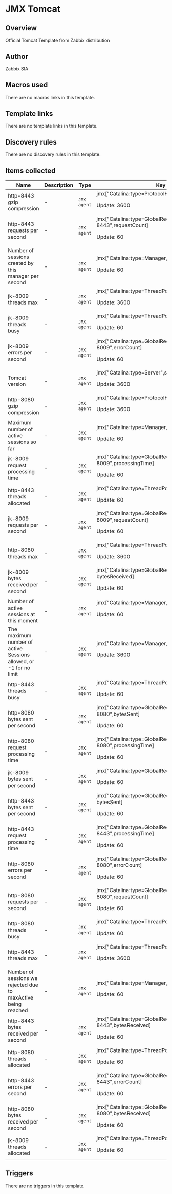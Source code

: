 # JMX Tomcat

## Overview

Official Tomcat Template from Zabbix distribution



## Author

Zabbix SIA

## Macros used

There are no macros links in this template.

## Template links

There are no template links in this template.

## Discovery rules

There are no discovery rules in this template.

## Items collected

|Name|Description|Type|Key and additional info|
|----|-----------|----|----|
|http-8443 gzip compression|<p>-</p>|`JMX agent`|jmx["Catalina:type=ProtocolHandler,port=8443",compression]<p>Update: 3600</p>|
|http-8443 requests per second|<p>-</p>|`JMX agent`|jmx["Catalina:type=GlobalRequestProcessor,name=http-8443",requestCount]<p>Update: 60</p>|
|Number of sessions created by this manager per second|<p>-</p>|`JMX agent`|jmx["Catalina:type=Manager,path=/,host=localhost",sessionCounter]<p>Update: 60</p>|
|jk-8009 threads max|<p>-</p>|`JMX agent`|jmx["Catalina:type=ThreadPool,name=jk-8009",maxThreads]<p>Update: 3600</p>|
|jk-8009 threads busy|<p>-</p>|`JMX agent`|jmx["Catalina:type=ThreadPool,name=jk-8009",currentThreadsBusy]<p>Update: 60</p>|
|jk-8009 errors per second|<p>-</p>|`JMX agent`|jmx["Catalina:type=GlobalRequestProcessor,name=jk-8009",errorCount]<p>Update: 60</p>|
|Tomcat version|<p>-</p>|`JMX agent`|jmx["Catalina:type=Server",serverInfo]<p>Update: 3600</p>|
|http-8080 gzip compression|<p>-</p>|`JMX agent`|jmx["Catalina:type=ProtocolHandler,port=8080",compression]<p>Update: 3600</p>|
|Maximum number of active sessions so far|<p>-</p>|`JMX agent`|jmx["Catalina:type=Manager,path=/,host=localhost",maxActive]<p>Update: 60</p>|
|jk-8009 request processing time|<p>-</p>|`JMX agent`|jmx["Catalina:type=GlobalRequestProcessor,name=jk-8009",processingTime]<p>Update: 60</p>|
|http-8443 threads allocated|<p>-</p>|`JMX agent`|jmx["Catalina:type=ThreadPool,name=http-8443",currentThreadCount]<p>Update: 60</p>|
|jk-8009 requests per second|<p>-</p>|`JMX agent`|jmx["Catalina:type=GlobalRequestProcessor,name=jk-8009",requestCount]<p>Update: 60</p>|
|http-8080 threads max|<p>-</p>|`JMX agent`|jmx["Catalina:type=ThreadPool,name=http-8080",maxThreads]<p>Update: 3600</p>|
|jk-8009 bytes received per second|<p>-</p>|`JMX agent`|jmx["Catalina:type=GlobalRequestProcessor,name=jk-8009", bytesReceived]<p>Update: 60</p>|
|Number of active sessions at this moment|<p>-</p>|`JMX agent`|jmx["Catalina:type=Manager,path=/,host=localhost",activeSessions]<p>Update: 60</p>|
|The maximum number of active Sessions allowed, or -1 for no limit|<p>-</p>|`JMX agent`|jmx["Catalina:type=Manager,path=/,host=localhost",maxActiveSessions]<p>Update: 3600</p>|
|http-8443 threads busy|<p>-</p>|`JMX agent`|jmx["Catalina:type=ThreadPool,name=http-8443",currentThreadsBusy]<p>Update: 60</p>|
|http-8080 bytes sent per second|<p>-</p>|`JMX agent`|jmx["Catalina:type=GlobalRequestProcessor,name=http-8080",bytesSent]<p>Update: 60</p>|
|http-8080 request processing time|<p>-</p>|`JMX agent`|jmx["Catalina:type=GlobalRequestProcessor,name=http-8080",processingTime]<p>Update: 60</p>|
|jk-8009 bytes sent per second|<p>-</p>|`JMX agent`|jmx["Catalina:type=GlobalRequestProcessor,name=jk-8009",bytesSent]<p>Update: 60</p>|
|http-8443 bytes sent per second|<p>-</p>|`JMX agent`|jmx["Catalina:type=GlobalRequestProcessor,name=http-8443", bytesSent]<p>Update: 60</p>|
|http-8443 request processing time|<p>-</p>|`JMX agent`|jmx["Catalina:type=GlobalRequestProcessor,name=http-8443",processingTime]<p>Update: 60</p>|
|http-8080 errors per second|<p>-</p>|`JMX agent`|jmx["Catalina:type=GlobalRequestProcessor,name=http-8080",errorCount]<p>Update: 60</p>|
|http-8080 requests per second|<p>-</p>|`JMX agent`|jmx["Catalina:type=GlobalRequestProcessor,name=http-8080",requestCount]<p>Update: 60</p>|
|http-8080 threads busy|<p>-</p>|`JMX agent`|jmx["Catalina:type=ThreadPool,name=http-8080",currentThreadsBusy]<p>Update: 60</p>|
|http-8443 threads max|<p>-</p>|`JMX agent`|jmx["Catalina:type=ThreadPool,name=http-8443",maxThreads]<p>Update: 3600</p>|
|Number of sessions we rejected due to maxActive being reached|<p>-</p>|`JMX agent`|jmx["Catalina:type=Manager,path=/,host=localhost",rejectedSessions]<p>Update: 60</p>|
|http-8443 bytes received per second|<p>-</p>|`JMX agent`|jmx["Catalina:type=GlobalRequestProcessor,name=http-8443",bytesReceived]<p>Update: 60</p>|
|http-8080 threads allocated|<p>-</p>|`JMX agent`|jmx["Catalina:type=ThreadPool,name=http-8080",currentThreadCount]<p>Update: 60</p>|
|http-8443 errors per second|<p>-</p>|`JMX agent`|jmx["Catalina:type=GlobalRequestProcessor,name=http-8443",errorCount]<p>Update: 60</p>|
|http-8080 bytes received per second|<p>-</p>|`JMX agent`|jmx["Catalina:type=GlobalRequestProcessor,name=http-8080",bytesReceived]<p>Update: 60</p>|
|jk-8009 threads allocated|<p>-</p>|`JMX agent`|jmx["Catalina:type=ThreadPool,name=jk-8009",currentThreadCount]<p>Update: 60</p>|
## Triggers

There are no triggers in this template.

